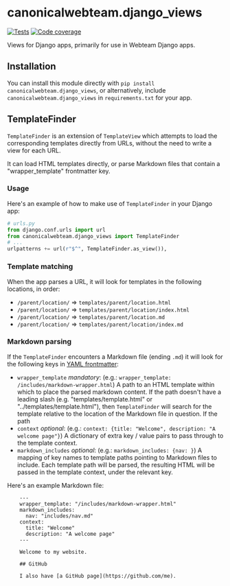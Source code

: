 # canonicalwebteam.django\_views


[![Tests](https://github.com/canonical-web-and-design/canonicalwebteam.django-views/workflows/Tests/badge.svg)](https://github.com/canonical-web-and-design/canonicalwebteam.django-views/actions?query=workflow%3ATests)
[![Code coverage](https://codecov.io/gh/canonical-web-and-design/canonicalwebteam.django-views/branch/master/graph/badge.svg)](https://codecov.io/gh/canonical-web-and-design/canonicalwebteam.django-views)


Views for Django apps, primarily for use in Webteam Django apps.

## Installation

You can install this module directly with `pip install
canonicalwebteam.django_views`, or alternatively, include
`canonicalwebteam.django_views` in `requirements.txt` for your app.

## TemplateFinder

`TemplateFinder` is an extension of `TemplateView` which attempts to
load the corresponding templates directly from URLs, without the need to
write a view for each URL.

It can load HTML templates directly, or parse Markdown files that
contain a "wrapper\_template" frontmatter key.

### Usage

Here's an example of how to make use of `TemplateFinder` in your Django
app:

``` python
# urls.py
from django.conf.urls import url
from canonicalwebteam.django_views import TemplateFinder
# ...
urlpatterns += url(r"$^", TemplateFinder.as_view()),
```

### Template matching

When the app parses a URL, it will look for templates in the following
locations, in order:

  - `/parent/location/` =\> `templates/parent/location.html`
  - `/parent/location/` =\> `templates/parent/location/index.html`
  - `/parent/location/` =\> `templates/parent/location.md`
  - `/parent/location/` =\> `templates/parent/location/index.md`

### Markdown parsing

If the `TemplateFinder` encounters a Markdown file (ending `.md`) it
will look for the following keys in [YAML
frontmatter](https://jekyllrb.com/docs/front-matter/):

  - `wrapper_template` *mandatory*: (e.g.: `wrapper_template:
    /includes/markdown-wrapper.html`) A path to an HTML template within
    which to place the parsed markdown content. If the path doesn't have
    a leading slash (e.g. "templates/template.html" or
    "../templates/template.html"), then `TemplateFinder` will search for
    the template relative to the location of the Markdown file in
    question. If the path
  - `context` *optional*: (e.g.: `context: {title: "Welcome",
    description: "A welcome page"}`) A dictionary of extra key / value
    pairs to pass through to the template context.
  - `markdown_includes` *optional*: (e.g.: `markdown_includes: {nav: }`)
    A mapping of key names to template paths pointing to Markdown files
    to include. Each template path will be parsed, the resulting HTML
    will be passed in the template context, under the relevant key.

Here's an example Markdown file:
```
    ---
    wrapper_template: "/includes/markdown-wrapper.html"
    markdown_includes:
      nav: "includes/nav.md"
    context:
      title: "Welcome"
      description: "A welcome page"
    ---
    
    Welcome to my website.
    
    ## GitHub
    
    I also have [a GitHub page](https://github.com/me).
```
